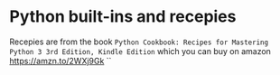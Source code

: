 # Python built-ins and recepies


Recepies are from the book `Python Cookbook: Recipes for Mastering Python 3 3rd Edition, Kindle Edition`
 which you can buy on amazon  https://amzn.to/2WXj9Gk
``